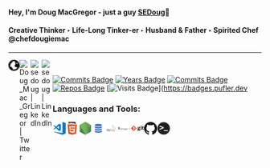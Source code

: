 #### Hey, I'm Doug MacGregor - just a guy [SEDoug][website]👋

#### Creative Thinker ‣ Life-Long Tinker-er ‣ Husband & Father ‣ Spirited Chef @chefdougiemac

---

[<img align="left" alt="doug-macgregor.webflow.io" width="22px" src="https://raw.githubusercontent.com/iconic/open-iconic/master/svg/globe.svg" />][website]
[<img align="left" alt="Doug_Mac_Gregor | Twitter" width="22px" src="https://cdn.jsdelivr.net/npm/simple-icons@v3/icons/twitter.svg" />][twitter]
[<img align="left" alt="sedoug | LinkedIn" width="22px" src="https://cdn.jsdelivr.net/npm/simple-icons@v3/icons/linkedin.svg" />][linkedin]
[<img align="left" alt="sedoug | LinkedIn" width="22px" src="https://cdn.jsdelivr.net/npm/simple-icons@v3/icons/docker.svg" />][docker]
<br />

[![Commits Badge](https://badges.pufler.dev/commits/all/sedoug)](https://badges.pufler.dev)
[![Years Badge](https://badges.pufler.dev/years/sedoug)](https://badges.pufler.dev)
[![Commits Badge](https://badges.pufler.dev/commits/monthly/sedoug)](https://badges.pufler.dev)
[![Repos Badge](https://badges.pufler.dev/repos/sedoug)](https://badges.pufler.dev)
[![Visits Badge](https://badges.pufler.dev/visits/sedoug/git-badges)](https://badges.pufler.dev

### Languages and Tools:

<img align="left" alt="Visual Studio Code" width="26px" src="https://raw.githubusercontent.com/github/explore/80688e429a7d4ef2fca1e82350fe8e3517d3494d/topics/visual-studio-code/visual-studio-code.png" />
<img align="left" alt="HTML5" width="26px" src="https://raw.githubusercontent.com/github/explore/80688e429a7d4ef2fca1e82350fe8e3517d3494d/topics/html/html.png" />
<img align="left" alt="Node.js" width="26px" src="https://raw.githubusercontent.com/github/explore/80688e429a7d4ef2fca1e82350fe8e3517d3494d/topics/nodejs/nodejs.png" />
<img align="left" alt="SQL" width="26px" src="https://raw.githubusercontent.com/github/explore/80688e429a7d4ef2fca1e82350fe8e3517d3494d/topics/sql/sql.png" />
<img align="left" alt="MySQL" width="26px" src="https://raw.githubusercontent.com/github/explore/80688e429a7d4ef2fca1e82350fe8e3517d3494d/topics/mysql/mysql.png" />
<img align="left" alt="MongoDB" width="26px" src="https://raw.githubusercontent.com/github/explore/80688e429a7d4ef2fca1e82350fe8e3517d3494d/topics/mongodb/mongodb.png" />
<img align="left" alt="Git" width="26px" src="https://raw.githubusercontent.com/github/explore/80688e429a7d4ef2fca1e82350fe8e3517d3494d/topics/git/git.png" />
<img align="left" alt="GitHub" width="26px" src="https://raw.githubusercontent.com/github/explore/78df643247d429f6cc873026c0622819ad797942/topics/github/github.png" />
<img align="left" alt="Terminal" width="26px" src="https://raw.githubusercontent.com/github/explore/80688e429a7d4ef2fca1e82350fe8e3517d3494d/topics/terminal/terminal.png" />

[website]: https://dougmacgregor.io
[twitter]: https://twitter.com/Doug_Mac_Gregor
[linkedin]: https://linkedin.com/in/sedoug
[docker]: https://hub.docker.com/u/sedoug
